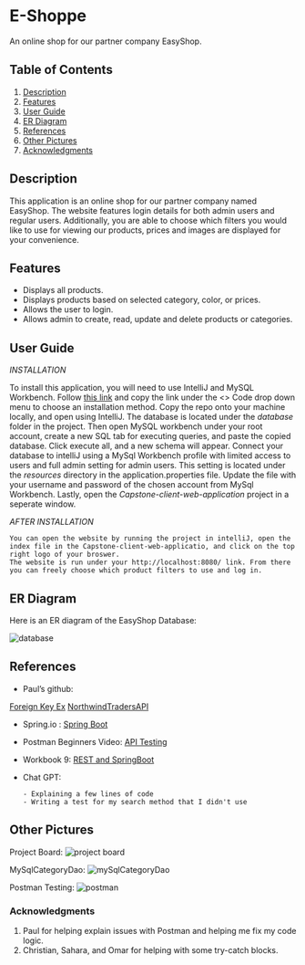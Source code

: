 
# E-Shoppe

  An online shop for our partner company EasyShop.

## Table of Contents

1. [Description](#Description)
2. [Features](#features)
3. [User Guide](#UserGuide)
4. [ER Diagram](#ERDiagram)
5. [References](#References)
6. [Other Pictures](#OtherPictures)
7. [Acknowledgments](#Ackknowledgments)


## Description

   This application is an online shop for our partner company named EasyShop. The website features login details for both admin users and regular users. Additionally, you are able to choose which filters you would like to use for viewing our products, prices and images are displayed for your convenience.
   

## Features

  - Displays all products.
  - Displays products based on selected category, color, or prices.
  - Allows the user to login.
  - Allows admin to create, read, update and delete products or categories.


## User Guide

  _INSTALLATION_
    
  To install this application, you will need to use IntelliJ and MySQL Workbench. Follow [this link](https://github.com/ScripttKitty/E-Shoppe) and copy the link under the <> Code drop down menu
    to choose an installation method. Copy the repo onto your machine locally, and open using IntelliJ. 
    The database is located under the *database* folder in the project. Then open MySQL workbench under your root account, create a new SQL tab for executing queries, and paste the copied database. Click 
    execute all, and a new schema will appear.
    Connect your database to intelliJ using a MySql Workbench profile with limited access to users and full admin setting for admin users. This setting is located under the *resources* directory in the 
    application.properties file. Update the file with your username and password of the chosen account from MySql Workbench.
    Lastly, open the *Capstone-client-web-application* project in a seperate window.
    
    
  _AFTER INSTALLATION_
  
    You can open the website by running the project in intelliJ, open the index file in the Capstone-client-web-applicatio, and click on the top right logo of your broswer. 
    The website is run under your http://localhost:8080/ link. From there you can freely choose which product filters to use and log in.



## ER Diagram

  Here is an ER diagram of the EasyShop Database:
  
  ![database](https://github.com/ScripttKitty/E-Shoppe/assets/89672262/f219735d-8fab-421e-90bf-5203616ad1b8)





## References

 
 - Paul’s github:
   
 [Foreign Key Ex](https://github.com/pek-ia/java-syntax-examples/blob/main/jdbc-database-metadata/src/main/java/ForeignKeyExample.java)
 [NorthwindTradersAPI](https://github.com/pek-ia/NorthwindTradersAPI)
   
 - Spring.io : [Spring Boot](https://spring.io/projects/spring-boot/#learn)
  
 - Postman Beginners Video: [API Testing](https://www.youtube.com/watch?v=VywxIQ2ZXw4) 
  
 - Workbook 9: [REST and SpringBoot](https://app.schoology.com/course/6948302025/materials/gp/6948302730)
  
 - Chat GPT: 
  
       - Explaining a few lines of code 
       - Writing a test for my search method that I didn't use


## Other Pictures

 Project Board:
  ![project board](https://github.com/ScripttKitty/E-Shoppe/assets/89672262/f3769f87-f4b8-4fbf-81e9-4efc03e2a37e)


MySqlCategoryDao:
  ![mySqlCategoryDao](https://github.com/ScripttKitty/E-Shoppe/assets/89672262/90862ddc-9962-4fec-8a6a-dbc8d32e8b8b)

Postman Testing:
  ![postman](https://github.com/ScripttKitty/E-Shoppe/assets/89672262/21b66bc5-f4ab-4216-9676-fab40ef1746b)



### Acknowledgments

1. Paul for helping explain issues with Postman and helping me fix my code logic.
2. Christian, Sahara, and Omar for helping with some try-catch blocks.


 




